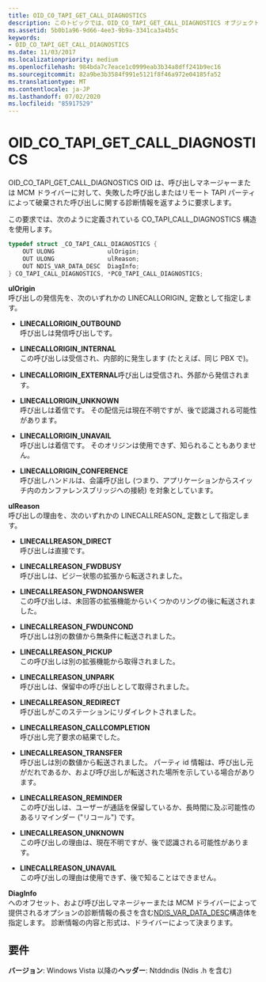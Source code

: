 ```yaml
---
title: OID_CO_TAPI_GET_CALL_DIAGNOSTICS
description: このトピックでは、OID_CO_TAPI_GET_CALL_DIAGNOSTICS オブジェクト識別子 (OID) について説明します。
ms.assetid: 5b0b1a96-9d66-4ee3-9b9a-3341ca3a4b5c
keywords:
- OID_CO_TAPI_GET_CALL_DIAGNOSTICS
ms.date: 11/03/2017
ms.localizationpriority: medium
ms.openlocfilehash: 984bda7c7eace1c0999eab3b34a8dff241b9ec16
ms.sourcegitcommit: 82a9be3b3584f991e5121f8f46a972e04185fa52
ms.translationtype: MT
ms.contentlocale: ja-JP
ms.lasthandoff: 07/02/2020
ms.locfileid: "85917529"
---
```

# <a name="oid_co_tapi_get_call_diagnostics"></a>OID_CO_TAPI_GET_CALL_DIAGNOSTICS

OID_CO_TAPI_GET_CALL_DIAGNOSTICS OID は、呼び出しマネージャーまたは MCM ドライバーに対して、失敗した呼び出しまたはリモート TAPI パーティによって破棄された呼び出しに関する診断情報を返すように要求します。

この要求では、次のように定義されている CO_TAPI_CALL_DIAGNOSTICS 構造を使用します。

```c++
typedef struct _CO_TAPI_CALL_DIAGNOSTICS {
    OUT ULONG               ulOrigin;
    OUT ULONG               ulReason;
    OUT NDIS_VAR_DATA_DESC  DiagInfo;
} CO_TAPI_CALL_DIAGNOSTICS, *PCO_TAPI_CALL_DIAGNOSTICS;
```

**ulOrigin**  
呼び出しの発信先を、次のいずれかの LINECALLORIGIN_ 定数として指定します。 

- **LINECALLORIGIN_OUTBOUND**  
呼び出しは発信呼び出しです。

- **LINECALLORIGIN_INTERNAL**  
この呼び出しは受信され、内部的に発生します (たとえば、同じ PBX で)。

- **LINECALLORIGIN_EXTERNAL**呼び出しは受信され、外部から発信されます。

- **LINECALLORIGIN_UNKNOWN**  
呼び出しは着信です。 その配信元は現在不明ですが、後で認識される可能性があります。

- **LINECALLORIGIN_UNAVAIL**  
呼び出しは着信です。 そのオリジンは使用できず、知られることもありません。

- **LINECALLORIGIN_CONFERENCE**  
呼び出しハンドルは、会議呼び出し (つまり、アプリケーションからスイッチ内のカンファレンスブリッジへの接続) を対象としています。

**ulReason**  
呼び出しの理由を、次のいずれかの LINECALLREASON_ 定数として指定します。 

- **LINECALLREASON_DIRECT**  
呼び出しは直接です。

- **LINECALLREASON_FWDBUSY**  
呼び出しは、ビジー状態の拡張から転送されました。

- **LINECALLREASON_FWDNOANSWER**  
この呼び出しは、未回答の拡張機能からいくつかのリングの後に転送されました。

- **LINECALLREASON_FWDUNCOND**  
呼び出しは別の数値から無条件に転送されました。

- **LINECALLREASON_PICKUP**  
この呼び出しは別の拡張機能から取得されました。

- **LINECALLREASON_UNPARK**  
呼び出しは、保留中の呼び出しとして取得されました。

- **LINECALLREASON_REDIRECT**  
呼び出しがこのステーションにリダイレクトされました。

- **LINECALLREASON_CALLCOMPLETION**  
呼び出し完了要求の結果でした。

- **LINECALLREASON_TRANSFER**  
呼び出しは別の数値から転送されました。 パーティ id 情報は、呼び出し元がだれであるか、および呼び出しが転送された場所を示している場合があります。

- **LINECALLREASON_REMINDER**  
この呼び出しは、ユーザーが通話を保留しているか、長時間に及ぶ可能性のあるリマインダー ("リコール") です。

- **LINECALLREASON_UNKNOWN**  
この呼び出しの理由は、現在不明ですが、後で認識される可能性があります。

- **LINECALLREASON_UNAVAIL**  
この呼び出しの理由は使用できず、後で知ることはできません。

**DiagInfo**  
へのオフセット、および呼び出しマネージャーまたは MCM ドライバーによって提供されるオプションの診断情報の長さを含む[NDIS_VAR_DATA_DESC](https://docs.microsoft.com/previous-versions/windows/hardware/network/ff559020(v=vs.85))構造体を指定します。 診断情報の内容と形式は、ドライバーによって決まります。

## <a name="requirements"></a>要件

**バージョン**: Windows Vista 以降の**ヘッダー**: Ntddndis (Ndis .h を含む)

